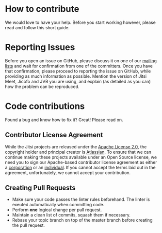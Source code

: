 # How to contribute
We would love to have your help. Before you start working however, please read
and follow this short guide.

# Reporting Issues
Before you open an issue on GitHub, please discuss it on one of our
[mailing lists](https://jitsi.org/Development/MailingLists) and wait for
confirmation from one of the committers. Once you have that confirmation,
please proceed to reporting the issue on GitHub, while providing as much
information as possible. Mention the version of Jitsi Meet, Jicofo and JVB
you are using, and explain (as detailed as you can) how the problem can
be reproduced.

# Code contributions
Found a bug and know how to fix it? Great! Please read on.

## Contributor License Agreement
While the Jitsi projects are released under the
[Apache License 2.0](https://github.com/jitsi/jitsi-meet/blob/master/LICENSE), the copyright
holder and principal creator is [Atlassian](https://www.atlassian.com/). To
ensure that we can continue making these projects available under an Open Source license,
we need you to sign our Apache-based contributor
license agreement as either a [corporation](https://jitsi.org/ccla) or an
[individual](https://jitsi.org/icla). If you cannot accept the terms laid out
in the agreement, unfortunately, we cannot accept your contribution.

## Creating Pull Requests
- Make sure your code passes the linter rules beforehand. The linter is exeuted
  automatically when committing code.
- Perform **one** logical change per pull request.
- Maintain a clean list of commits, squash them if necessary.
- Rebase your topic branch on top of the master branch before creating the pull
 request.
